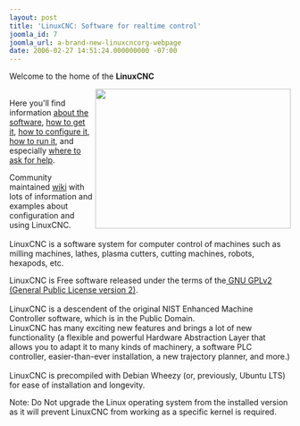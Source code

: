 ```yaml
---
layout: post
title: 'LinuxCNC: Software for realtime control'
joomla_id: 7
joomla_url: a-brand-new-linuxcncorg-webpage
date: 2006-02-27 14:51:24.000000000 -07:00
---
```

<p>Welcome to the home of the <strong>LinuxCNC</strong></p>
<p><img src="images/stories/screen_thumb.png" border="0" alt=" " width="350" height="250" align="right" /><br />Here you'll find information <a href="index.php/about">about the software</a>, <a href="index.php/download">how to get it</a>, <a href="http://wiki.linuxcnc.org/cgi-bin/emcinfo.pl?Configuring_EMC2">how to configure it</a>, <a href="http://wiki.linuxcnc.org/cgi-bin/emcinfo.pl/emcinfo.pl?Using_EMC2">how to run it</a>, and especially <a href="index.php/community">where to ask for help</a>.</p>
<p>Community maintained <a href="http://wiki.linuxcnc.org/cgi-bin/emcinfo.pl">wiki</a> with lots of information and examples about configuration and using LinuxCNC.<br /><br />LinuxCNC is a software system for computer control of machines such as milling machines, lathes, plasma cutters, cutting machines, robots, hexapods, etc.</p>
<p>LinuxCNC is Free software released under the terms of the<a href="http://www.gnu.org/licenses/old-licenses/gpl-2.0.html"> GNU GPLv2 (General Public License version 2)</a>.<br /><br />LinuxCNC is a descendent of the original NIST Enhanced Machine Controller software, which is in the Public Domain.<br />LinuxCNC has many exciting new features and brings a lot of new functionality (a flexible and powerful Hardware Abstraction Layer that allows you to adapt it to many kinds of machinery, a software PLC controller, easier-than-ever installation, a new trajectory planner, and more.)<br /><br />LinuxCNC is precompiled with Debian Wheezy (or, previously, Ubuntu LTS) for ease of installation and longevity.</p>
<p>Note: Do Not upgrade the Linux operating system from the installed version as it will prevent LinuxCNC from working as a specific kernel is required.</p>
